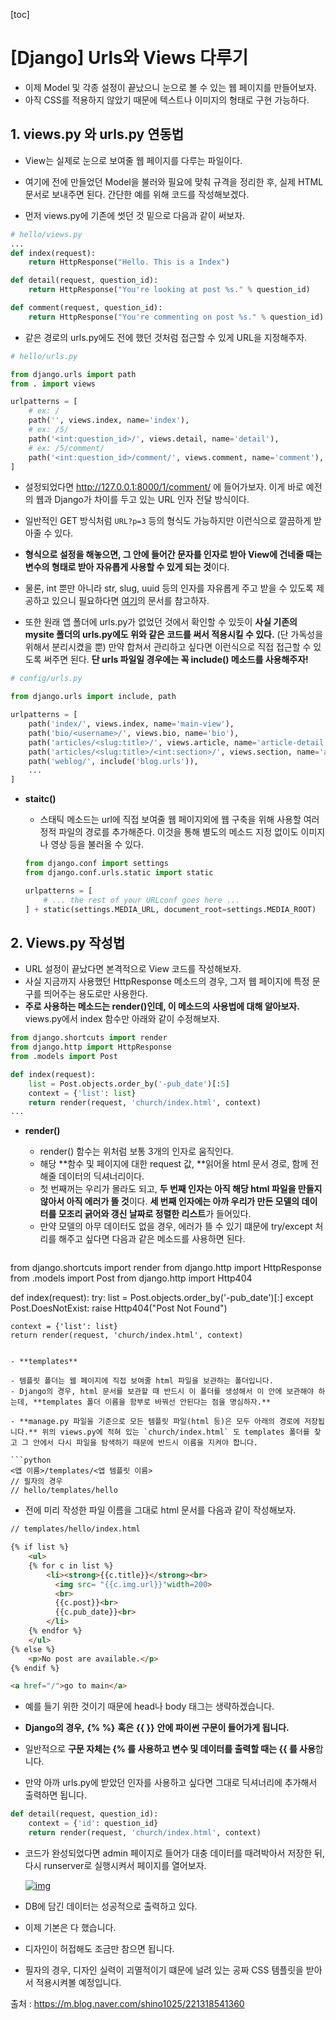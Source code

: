 [toc]

# [Django] Urls와 Views 다루기

- 이제 Model 및 각종 설정이 끝났으니 눈으로 볼 수 있는 웹 페이지를 만들어보자. 
- 아직 CSS를 적용하지 않았기 때문에 텍스트나 이미지의 형태로 구현 가능하다.

## 1. views.py 와 urls.py 연동법

- View는 실제로 눈으로 보여줄 웹 페이지를 다루는 파일이다. 
- 여기에 전에 만들었던 Model을 불러와 필요에 맞춰 규격을 정리한 후, 실제 HTML 문서로 보내주면 된다. 간단한 예를 위해 코드를 작성해보겠다.

- 먼저 views.py에 기존에 썻던 것 밑으로 다음과 같이 써보자.

```python
# hello/views.py
...
def index(request):
    return HttpResponse("Hello. This is a Index")

def detail(request, question_id):
    return HttpResponse("You're looking at post %s." % question_id)

def comment(request, question_id):
    return HttpResponse("You're commenting on post %s." % question_id)
```

- 같은 경로의 urls.py에도 전에 했던 것처럼 접근할 수 있게 URL을 지정해주자.

```python
# hello/urls.py

from django.urls import path
from . import views

urlpatterns = [
    # ex: /
    path('', views.index, name='index'),
    # ex: /5/
    path('<int:question_id>/', views.detail, name='detail'),
    # ex: /5/comment/
    path('<int:question_id>/comment/', views.comment, name='comment'),
]
```

- 설정되었다면 http://127.0.0.1:8000/1/comment/ 에 들어가보자. 이게 바로 예전의 웹과 Django가 차이를 두고 있는 URL 인자 전달 방식이다.
- 일반적인 GET 방식처럼 `URL?p=3` 등의 형식도 가능하지만 이런식으로 깔끔하게 받아줄 수 있다.

- **형식으로 설정을 해놓으면, 그 안에 들어간 문자를 인자로 받아 View에 건네줄 때는 변수의 형태로 받아 자유롭게 사용할 수 있게 되는 것**이다.

- 물론, int 뿐만 아니라 str, slug, uuid 등의 인자를 자유롭게 주고 받을 수 있도록 제공하고 있으니 필요하다면 [여기](https://docs.djangoproject.com/en/2.0/topics/http/urls/)의 문서를 참고하자.

- 또한 원래 앱 폴더에 urls.py가 없었던 것에서 확인할 수 있듯이 **사실 기존의 mysite 폴더의 urls.py에도 위와 같은 코드를 써서 적용시킬 수 있다.** (단 가독성을 위해서 분리시켰을 뿐) 만약 합쳐서 관리하고 싶다면 이런식으로 직접 접근할 수 있도록 써주면 된다.
  **단 urls 파일일 경우에는 꼭 include() 메소드를 사용해주자!**

```python
# config/urls.py

from django.urls import include, path

urlpatterns = [
    path('index/', views.index, name='main-view'),
    path('bio/<username>/', views.bio, name='bio'),
    path('articles/<slug:title>/', views.article, name='article-detail'),
    path('articles/<slug:title>/<int:section>/', views.section, name='article-section'),
    path('weblog/', include('blog.urls')),
    ...
]
```

- **staitc()**

  - 스태틱 메소드는 url에 직접 보여줄 웹 페이지외에 웹 구축을 위해 사용할 여러 정적 파일의 경로를 추가해준다. 이것을 통해 별도의 메소드 지정 없이도 이미지나 영상 등을 불러올 수 있다.

  ```python
  from django.conf import settings
  from django.conf.urls.static import static
  
  urlpatterns = [
      # ... the rest of your URLconf goes here ...
  ] + static(settings.MEDIA_URL, document_root=settings.MEDIA_ROOT)
  ```

## 2. Views.py 작성법

- URL 설정이 끝났다면 본격적으로 View 코드를 작성해보자. 
- 사실 지금까지 사용했던 HttpResponse 메소드의 경우, 그저 웹 페이지에 특정 문구를 띄어주는 용도로만 사용한다.
- **주로 사용하는 메소드는 render()인데, 이 메소드의 사용법에 대해 알아보자.**
  views.py에서 index 함수만 아래와 같이 수정해보자. 

```python
from django.shortcuts import render
from django.http import HttpResponse
from .models import Post

def index(request):
    list = Post.objects.order_by('-pub_date')[:5]
    context = {'list': list}
    return render(request, 'church/index.html', context)
...
```

- **render()**

  -  render() 함수는 위처럼 보통 3개의 인자로 움직인다.
  -  해당 **함수 및 페이지에 대한 request 값, **읽어올 html 문서 경로, 함께 전해줄 데이터의 딕셔너리이다. 
  -  첫 번째꺼는 우리가 몰라도 되고, **두 번째 인자는 아직 해당 html 파일을 만들지 않아서 아직 에러가 뜰 것**이다. **세 번째 인자에는 아까 우리가 만든 모델의 데이터를 모조리 긁어와 갱신 날짜로 정렬한 리스트**가 들어있다.
  - 만약 모델의 아무 데이터도 없을 경우, 에러가 뜰 수 있기 떄문에 try/except 처리를 해주고 싶다면 다음과 같은 메소드를 사용하면 된다.

  ```python
from django.shortcuts import render
  from django.http import HttpResponse
from .models import Post
  from django.http import Http404
  
  def index(request):
  	try:
  		list = Post.objects.order_by('-pub_date')[:]
  	except Post.DoesNotExist:
  		raise Http404("Post Not Found")
  		
  	context = {'list': list}
  	return render(request, 'church/index.html', context)
  ```
  
- **templates**

  - 템플릿 폴더는 웹 페이지에 직접 보여줄 html 파일을 보관하는 폴더입니다.
  - Django의 경우, html 문서를 보관할 때 반드시 이 폴더를 생성해서 이 안에 보관해야 하는데, **templates 폴더 이름을 함부로 바꿔선 안된다는 점을 명심하자.**

  - **manage.py 파일을 기준으로 모든 템플릿 파일(html 등)은 모두 아래의 경로에 저장됩니다.** 위의 views.py에 적혀 있는 `church/index.html` 도 templates 폴더를 찾고 그 안에서 다시 파일을 탐색하기 때문에 반드시 이름을 지켜야 합니다.

  ```python
  <앱 이름>/templates/<앱 템플릿 이름>
  // 필자의 경우
  // hello/templates/hello
  ```

  - 전에 미리 작성한 파일 이름을 그대로 html 문서를 다음과 같이 작성해보자.

  ```html
  // templates/hello/index.html
  
  {% if list %}
      <ul>
      {% for c in list %}
          <li><strong>{{c.title}}</strong><br>
          	<img src= "{{c.img.url}}"width=200>
          	<br>
          	{{c.post}}<br>
          	{{c.pub_date}}<br>
          </li>
      {% endfor %}
      </ul>
  {% else %}
      <p>No post are available.</p>
  {% endif %}
  
  <a href="/">go to main</a>
  ```
  - 예를 들기 위한 것이기 때문에 head나 body 태그는 생략하겠습니다.
  - **Django의 경우,** **{% %}** **혹은** **{{ }}** **안에 파이썬 구문이 들어가게 됩니다.** 
  - 일반적으로 **구문 자체는 {% 를 사용하고 변수 및 데이터를 출력할 때는 {{ 를 사용**합니다.

  - 만약 아까 urls.py에 받았던 인자를 사용하고 싶다면 그대로 딕셔너리에 추가해서 출력하면 됩니다.

  ```python
  def detail(request, question_id):
      context = {'id': question_id}
      return render(request, 'church/index.html', context)
  ```

  - 코드가 완성되었다면 admin 페이지로 들어가 대충 데이터를 때려박아서 저장한 뒤, 다시 runserver로 실행시켜서 페이지를 열어보자.

    [![img](https://mblogthumb-phinf.pstatic.net/MjAxODA3MTNfMTEw/MDAxNTMxNDc2MjA5NjAx.XEQ-FPo5ie-6khVhYaiccwXtGLXm59zeWbOuptJuxukg.anrmq6euH8-yNkSiojTyMbAImZQtesGakP1QrYumXR8g.PNG.shino1025/image.png?type=w800)](https://m.blog.naver.com/shino1025/221318541360#)

  - DB에 담긴 데이터는 성공적으로 출력하고 있다.

- 이제 기본은 다 했습니다. 
- 디자인이 허접해도 조금만 참으면 됩니다. 
- 필자의 경우, 디자인 실력이 괴멸적이기 떄문에 널려 있는 공짜 CSS 템플릿을 받아서 적용시켜볼 예정입니다.



출처 : https://m.blog.naver.com/shino1025/221318541360

